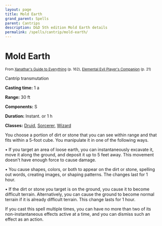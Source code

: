 ```yaml
---
layout: page
title: Mold Earth
grand_parent: Spells
parent: Cantrips 
description: D&D 5th edition Mold Earth details
permalink: /spells/cantrip/mold-earth/
---
```


# Mold Earth

<small>From <a target="_blank" href="https://dnd.wizards.com/products/tabletop-games/rpg-products/xanathars-guide-everything">Xanathar's Guide to Everything</a> (p. 162), <a target="_blank" href="https://dnd.wizards.com/products/tabletop-games/rpg-products/player%E2%80%99s-companion">Elemental Evil Player's Companion</a> (p. 21)</small>


Cantrip transmutation

**Casting time:** 1 a

**Range:** 30 ft

**Components:** S 

**Duration:** Instant. or 1 h

**Classes:** [Druid](/classes/druid/), [Sorcerer](/classes/sorcerer/), [Wizard](/classes/wizard/)

You choose a portion of dirt or stone that you can see within range and that fits within a 5-foot cube. You manipulate it in one of the following ways.

 • If you target an area of loose earth, you can instantaneously excavate it, move it along the ground, and deposit it up to 5 feet away. This movement doesn't have enough force to cause damage.

 • You cause shapes, colors, or both to appear on the dirt or stone, spelling out words, creating images, or shaping patterns. The changes last for 1 hour.

 • If the dirt or stone you target is on the ground, you cause it to become difficult terrain. Alternatively, you can cause the ground to become normal terrain if it is already difficult terrain. This change lasts for 1 hour.

If you cast this spell multiple times, you can have no more than two of its non-instantaneous effects active at a time, and you can dismiss such an effect as an action.